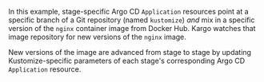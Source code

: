 In this example, stage-specific Argo CD `Application` resources point at a
specific branch of a Git repository (named `kustomize`) _and_ mix in a specific
version of the `nginx` container image from Docker Hub. Kargo watches that image
repository for new versions of the `nginx` image.

New versions of the image are advanced from stage to stage by updating
Kustomize-specific parameters of each stage's corresponding Argo CD
`Application` resource.
